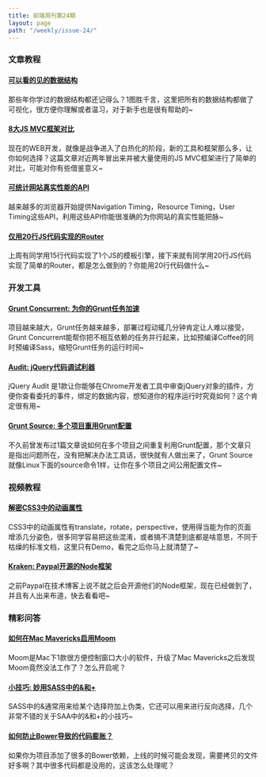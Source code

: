 ```yaml
---
title: 前端周刊第24期
layout: page
path: "/weekly/issue-24/"
---
```


### 文章教程

#### [可以看的见的数据结构](http://www.cs.usfca.edu/~galles/visualization/Algorithms.html?utm_source=statuscode&utm_medium=email)

那些年你学过的数据结构都还记得么？1图胜千言，这里把所有的数据结构都做了可视化，很方便你理解或者温习，对于新手也是很有帮助的~

#### [8大JS MVC框架对比](http://www.funnyant.com/choosing-javascript-mvc-framework/?utm_source=javascriptweekly&utm_medium=email)

现在的WEB开发，就像是战争进入了白热化的阶段，新的工具和框架那么多，让你如何选择？这篇文章对近两年冒出来并被大量使用的JS MVC框架进行了简单的对比，可能对你有些借鉴意义~

#### [可统计网站真实性能的API](http://blogs.msdn.com/b/ie/archive/2013/12/12/understanding-the-real-world-performance-of-your-web-application-across-ie11-and-other-browsers.aspx?utm_source=javascriptweekly&utm_medium=email)

越来越多的浏览器开始提供Navigation Timing，Resource Timing，User Timing这些API，利用这些API你能很准确的为你网站的真实性能把脉~

#### [仅用20行JS代码实现的Router](http://joakimbeng.eu01.aws.af.cm/a-javascript-router-in-20-lines/)

上周有同学用15行代码实现了1个JS的模板引擎，接下来就有同学用20行JS代码实现了简单的Router，都是怎么做到的？你能用20行代码做什么~

### 开发工具

#### [Grunt Concurrent: 为你的Grunt任务加速](https://github.com/sindresorhus/grunt-concurrent)

项目越来越大，Grunt任务越来越多，部署过程动辄几分钟肯定让人难以接受，Grunt Concurrent能帮你把不相互依赖的任务并行起来，比如预编译Coffee的同时预编译Sass，缩短Grunt任务的运行时间~

#### [Audit: jQuery代码调试利器](https://github.com/zertosh/jquery-audit?utm_source=javascriptweekly&utm_medium=email)

jQuery Audit 是1款让你能够在Chrome开发者工具中审查jQuery对象的插件，方便你查看委托的事件，绑定的数据内容，想知道你的程序运行时究竟如何？这个肯定很有用~

#### [Grunt Source: 多个项目重用Grunt配置](https://npmjs.org/package/grunt-source)

不久前曾发布过1篇文章说如何在多个项目之间重复利用Grunt配置，那个文章只是指出问题所在，没有把解决办法工具话，很快就有人做出来了，Grunt Source就像Linux下面的source命令1样，让你在多个项目之间公用配置文件~

### 视频教程

#### [解密CSS3中的动画属性](http://rupl.github.io/unfold/?utm_source=CSS-Weekly&utm_campaign=Issue-90&utm_medium=email)

CSS3中的动画属性有translate，rotate，perspective，使用得当能为你的页面增添几分姿色，很多同学容易把这些混淆，或者搞不清楚到底都是啥意思，不同于枯燥的标准文档，这里只有Demo，看完之后你马上就清楚了~

#### [Kraken: Paypal开源的Node框架](https://www.youtube.com/watch?v=tZWGb0HU2QM&feature=youtube_gdata_player)

之前Paypal在技术博客上说不就之后会开源他们的Node框架，现在已经做到了，并且有人出来布道，快去看看吧~

### 精彩问答

#### [如何在Mac Mavericks启用Moom](http://manytricks.com/blog/?p=2896)

Moom是Mac下1款很方便控制窗口大小的软件，升级了Mac Mavericks之后发现Moom竟然没法工作了？怎么开启呢？

#### [小技巧: 妙用SASS中的&和+](http://blog.teamtreehouse.com/sass-tip-double-ampersand-selector?utm_source=CSS-Weekly&utm_campaign=Issue-91&utm_medium=email)

SASS中的&通常用来给某个选择符加上伪类，它还可以用来进行反向选择，几个非常不错的关于SAA中的&和+的小技巧~

#### [如何防止Bower导致的代码膨胀？](http://stackoverflow.com/questions/20683349/how-to-prevent-bower-from-bloating-my-app)

如果你为项目添加了很多的Bower依赖，上线的时候可能会发现，需要拷贝的文件好多啊？其中很多代码都是没用的，这该怎么处理呢？
